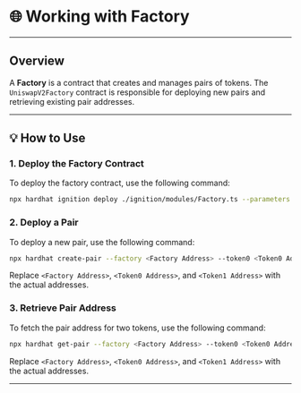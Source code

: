 
# 🌐 Working with Factory

---

## Overview

A **Factory** is a contract that creates and manages pairs of tokens. The `UniswapV2Factory` contract is responsible for deploying new pairs and retrieving existing pair addresses.

---

## 💡 How to Use

### 1. Deploy the Factory Contract

To deploy the factory contract, use the following command:

```bash
npx hardhat ignition deploy ./ignition/modules/Factory.ts --parameters ./ignition/parameters.json
```

### 2. Deploy a Pair

To deploy a new pair, use the following command:

```bash
npx hardhat create-pair --factory <Factory Address> --token0 <Token0 Address> --token1 <Token1 Address>
```

Replace `<Factory Address>`, `<Token0 Address>`, and `<Token1 Address>` with the actual addresses.

### 3. Retrieve Pair Address

To fetch the pair address for two tokens, use the following command:

```bash
npx hardhat get-pair --factory <Factory Address> --token0 <Token0 Address> --token1 <Token1 Address>
```

Replace `<Factory Address>`, `<Token0 Address>`, and `<Token1 Address>` with the actual addresses.

---
